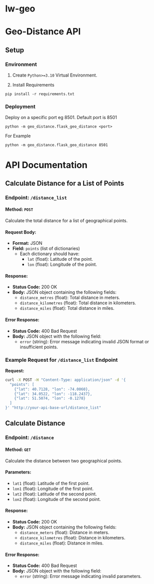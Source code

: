 # lw-geo

# Geo-Distance API

## Setup
### Environment

1. Create `Python>=3.10` Virtual Environment.


2. Install Requirements
```
pip install -r requirements.txt
```

### Deployment
Deploy on a specific port eg 8501. Default port is 8501

```
python -m geo_distance.flask_geo_distance <port>
```

For Example
```
python -m geo_distance.flask_geo_distance 8501
```

# API Documentation
## Calculate Distance for a List of Points
### Endpoint: `/distance_list`
#### Method: `POST`

Calculate the total distance for a list of geographical points.

#### Request Body:
- **Format:** JSON
- **Field:** `points` (list of dictionaries)
  - Each dictionary should have:
    - `lat` (float): Latitude of the point.
    - `lon` (float): Longitude of the point.

#### Response:
- **Status Code:** 200 OK
- **Body:** JSON object containing the following fields:
  - `distance_metres` (float): Total distance in meters.
  - `distance_kilometres` (float): Total distance in kilometers.
  - `distance_miles` (float): Total distance in miles.

#### Error Response:
- **Status Code:** 400 Bad Request
- **Body:** JSON object with the following field:
  - `error` (string): Error message indicating invalid JSON format or insufficient points.

### Example Request for `/distance_list` Endpoint

**Request:**
```bash
curl -X POST -H "Content-Type: application/json" -d '{
  "points": [
    {"lat": 40.7128, "lon": -74.0060},
    {"lat": 34.0522, "lon": -118.2437},
    {"lat": 51.5074, "lon": -0.1278}
  ]
}' "http://your-api-base-url/distance_list"

````

## Calculate Distance
### Endpoint: `/distance`
#### Method: `GET`

Calculate the distance between two geographical points.

#### Parameters:
- `lat1` (float): Latitude of the first point.
- `lon1` (float): Longitude of the first point.
- `lat2` (float): Latitude of the second point.
- `lon2` (float): Longitude of the second point.

#### Response:
- **Status Code:** 200 OK
- **Body:** JSON object containing the following fields:
  - `distance_meters` (float): Distance in meters.
  - `distance_kilometres` (float): Distance in kilometers.
  - `distance_miles` (float): Distance in miles.

#### Error Response:
- **Status Code:** 400 Bad Request
- **Body:** JSON object with the following field:
  - `error` (string): Error message indicating invalid parameters.

